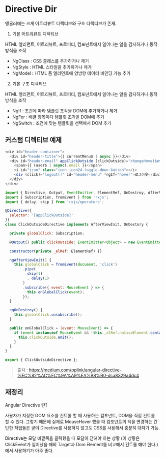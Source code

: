 # Directive Dir

앵귤러에는 크게 어트리뷰트 디렉티브와 구조 디렉티브가 존재.

1. 기본 어트리뷰트 디렉티브

HTML 엘리먼트, 어트리뷰트, 프로퍼티, 컴포넌트에서 일어나는 일을 감지하거나 동작 방식을 조작

- NgClass : CSS 클래스를 추가하거나 제거
- NgStyle : HTML 스타일을 추가하거나 제거
- NgModel : HTML 폼 엘리먼트에 양방향 데이터 바인딩 기능 추가

2. 기본 구조 디렉티브

HTML 엘리먼트, 어트리뷰트, 프로퍼티, 컴포넌트에서 일어나는 일을 감지하거나 동작 방식을 조작

- NgIf : 조건에 따라 템플릿 조각을 DOM에 추가하거나 제거
- NgFor : 배열 항목마다 템플릿 조각을 DOM에 추가
- NgSwitch : 조건에 맞는 템플릿을 선택해서 DOM 추가


## 커스텀 디렉티브 예제

```javascript
<div id="header-container">
  <div id="header-title">{{ currentMenu$ | async }}</div>
  <div id="header-email" appClickOutside (clickOutside)="changeHove($event)" (click)="hover = !hover">
    <span>{{ (user$ | async).email }}</span>
    <i id="icon" class="icon icon24-toggle-down-button"></i>
    <div (click)="logout()" id="header-menu" *ngIf="hover">로그아웃</div>  
  </div>
</div>
```

```javascript
import { Directive, Output, EventEmitter, ElementRef, OnDestroy, AfterViewInit } from '@angular/core';
import { Subscription, fromEvent } from 'rxjs';
import { delay, skip } from 'rxjs/operators';

@Directive({
  selector: '[appClickOutside]'
})
class ClickOutsideDirective implements AfterViewInit, OnDestory {

  private globalClick: Subscription;

  @Output() public clickOutside: EventEmitter<Object> = new EventEmitter();

  constructor(private _elRef: ElementRef) {}

  ngAfterViewInit() {
    this.globalClick = fromEvent(document, 'click')
        .pipe(
          skip(1)
          , delay(1)
        )
        .subscribe({ event: MouseEvent } => {
          this.onGlobalClick(event);
        });
  }

  ngOnDestroy() {
    this.globalClick.unsubscribe();
  }

  public onGlobalClick = (event: MouseEvent) => {
    if (event instanceof MouseEvent && !this._elRef.nativeElement.contains(event.target as Element)) {
      this.clickOutside.emit();
    }
  }
}

export { ClickOutsideDirective };
```

> 출처 : https://medium.com/pplink/angular-directive-%EC%82%AC%EC%9A%A9%EA%B8%B0-dca8329a4dc4


## 재정리

Angular Directive 란?

사용자가 지정한 DOM 요소를 컨트롤 할 때 사용하는 컴포넌트, DOM을 직접 컨트롤 할 수 있다. 그렇기 때문에 실제로 MouseHover 했을 때 컴포넌트의 색을 변경하는 간단한 작업들은 굳이 Directive를 사용하지 않고도 CSS를 사용해서 충분히 대처가 가능.

Directive는 모달 바깥쪽을 클릭했을 때 모달이 닫혀야 하는 상황 (이 상황은 ClickEvent가 일어났을 때의 Target과 Dom Element를 비교해서 컨트롤 해야 한다.) 에서 사용하기가 아주 좋다.



